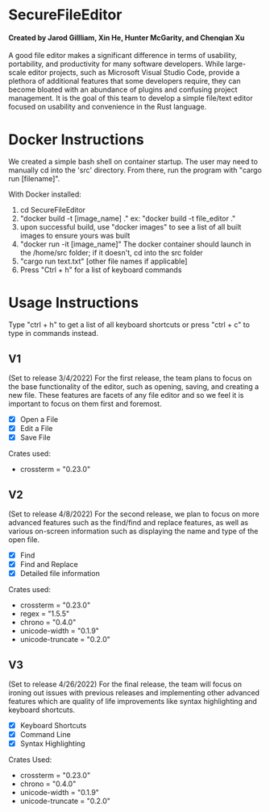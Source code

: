 # SecureFileEditor
#### Created by Jarod Gillliam, Xin He, Hunter McGarity, and Chenqian Xu
A good file editor makes a significant difference in terms of usability, portability, and productivity for many software developers. While large-scale editor projects, such as Microsoft Visual Studio Code, provide a plethora of additional features that some developers require, they can become bloated with an abundance of plugins and confusing project management. It is the goal of this team to develop a simple file/text editor focused on usability and convenience in the Rust language.

# Docker Instructions
We created a simple bash shell on container startup. The user may need to manually cd into the 'src' directory. From there, run the program with "cargo run [filename]".

With Docker installed:
1) cd SecureFileEditor
2) "docker build -t [image_name] ."
    ex: "docker build -t file_editor ."
3) upon successful build, use "docker images" to see a list of all built images to ensure yours was built
4) "docker run -it [image_name]"
   The docker container should launch in the /home/src folder; if it doesn't, cd into the src folder
5) "cargo run text.txt" [other file names if applicable]
6) Press "Ctrl + h" for a list of keyboard commands

# Usage Instructions
Type "ctrl + h" to get a list of all keyboard shortcuts or press "ctrl + c" to type in commands instead.

## V1
(Set to release 3/4/2022)
For the first release, the team plans to focus on the base functionality of the editor, such as opening, saving, and creating a new file. These features are facets of any file editor and so we feel it is important to focus on them first and foremost.
* [x] Open a File
* [x] Edit a File
* [x] Save File

Crates used:
   - crossterm = "0.23.0"

## V2
(Set to release 4/8/2022)
For the second release, we plan to focus on more advanced features such as the find/find and replace features, as well as various on-screen information such as displaying the name and type of the open file. 
* [x] Find
* [x] Find and Replace
* [x] Detailed file information

Crates used:
   - crossterm = "0.23.0"
   - regex = "1.5.5"
   - chrono = "0.4.0"
   - unicode-width = "0.1.9"
   - unicode-truncate = "0.2.0"

## V3
(Set to release 4/26/2022)
For the final release, the team will focus on ironing out issues with previous releases and implementing other advanced features which are quality of life improvements like syntax highlighting and keyboard shortcuts.
* [x] Keyboard Shortcuts
* [x] Command Line
* [x] Syntax Highlighting

Crates Used:
   - crossterm = "0.23.0"
   - chrono = "0.4.0"
   - unicode-width = "0.1.9"
   - unicode-truncate = "0.2.0"
